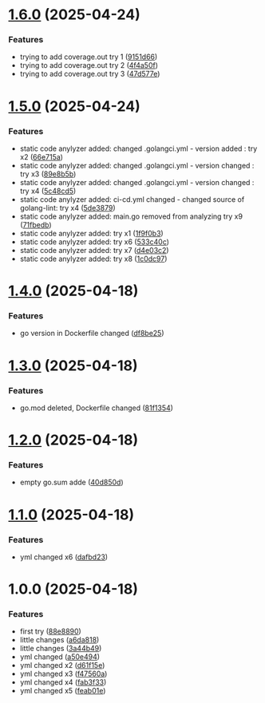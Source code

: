 # [1.6.0](https://github.com/Asya-sun/ci_cd_test_go/compare/v1.5.0...v1.6.0) (2025-04-24)


### Features

* trying to add coverage.out try 1 ([9151d66](https://github.com/Asya-sun/ci_cd_test_go/commit/9151d66298085b22e58d7bac6727980f22b8ba98))
* trying to add coverage.out try 2 ([4f4a50f](https://github.com/Asya-sun/ci_cd_test_go/commit/4f4a50f3c122fab95ba6fcf810ea6d92c458f616))
* trying to add coverage.out try 3 ([47d577e](https://github.com/Asya-sun/ci_cd_test_go/commit/47d577e537fa0636e4259fe757a1f8338d89b484))

# [1.5.0](https://github.com/Asya-sun/ci_cd_test_go/compare/v1.4.0...v1.5.0) (2025-04-24)


### Features

* static code anylyzer added: changed .golangci.yml - version added : try x2 ([66e715a](https://github.com/Asya-sun/ci_cd_test_go/commit/66e715ac0b9acb6c50498fb86da0e4d10f0c7b1a))
* static code anylyzer added: changed .golangci.yml - version changed : try x3 ([89e8b5b](https://github.com/Asya-sun/ci_cd_test_go/commit/89e8b5bf51ef542b58161a40c69af713b3fdf532))
* static code anylyzer added: changed .golangci.yml - version changed : try x4 ([5c48cd5](https://github.com/Asya-sun/ci_cd_test_go/commit/5c48cd5ea492035af013b345bf1663ea19116b6b))
* static code anylyzer added: ci-cd.yml changed - changed source of golang-lint: try x4 ([5de3879](https://github.com/Asya-sun/ci_cd_test_go/commit/5de3879c1d7eafc0d5dd7aae55aeb5f8d15b9c29))
* static code anylyzer added: main.go removed from analyzing try x9 ([71fbedb](https://github.com/Asya-sun/ci_cd_test_go/commit/71fbedb835cb9c2d522042ddf64edf8a73e637ac))
* static code anylyzer added: try x1 ([1f9f0b3](https://github.com/Asya-sun/ci_cd_test_go/commit/1f9f0b332b71bd1c975b84a6f9418a27daaf9f00))
* static code anylyzer added: try x6 ([533c40c](https://github.com/Asya-sun/ci_cd_test_go/commit/533c40c0a38e3fc387a6b16a5ab017f17bbfc803))
* static code anylyzer added: try x7 ([d4e03c2](https://github.com/Asya-sun/ci_cd_test_go/commit/d4e03c2b3b0a4ee733bc17ba913199776e25a09d))
* static code anylyzer added: try x8 ([1c0dc97](https://github.com/Asya-sun/ci_cd_test_go/commit/1c0dc97689b1c45595d484c123ccfb969ac59630))

# [1.4.0](https://github.com/Asya-sun/ci_cd_test_go/compare/v1.3.0...v1.4.0) (2025-04-18)


### Features

* go version in Dockerfile changed ([df8be25](https://github.com/Asya-sun/ci_cd_test_go/commit/df8be25bf477e8b71d0ad254ff7a52902769702b))

# [1.3.0](https://github.com/Asya-sun/ci_cd_test_go/compare/v1.2.0...v1.3.0) (2025-04-18)


### Features

* go.mod deleted, Dockerfile changed ([81f1354](https://github.com/Asya-sun/ci_cd_test_go/commit/81f1354ba4f71084650f001e1afeaf6920964c12))

# [1.2.0](https://github.com/Asya-sun/ci_cd_test_go/compare/v1.1.0...v1.2.0) (2025-04-18)


### Features

* empty go.sum adde ([40d850d](https://github.com/Asya-sun/ci_cd_test_go/commit/40d850dd94bd98f9410a88f093e3515fc3adee28))

# [1.1.0](https://github.com/Asya-sun/ci_cd_test_go/compare/v1.0.0...v1.1.0) (2025-04-18)


### Features

* yml changed x6 ([dafbd23](https://github.com/Asya-sun/ci_cd_test_go/commit/dafbd23484b8073775f9e124dc7e87c46e55165d))

# 1.0.0 (2025-04-18)


### Features

* first try ([88e8890](https://github.com/Asya-sun/ci_cd_test_go/commit/88e8890271a716f2d71cebeb9949e4c58ad367c2))
* little changes ([a6da818](https://github.com/Asya-sun/ci_cd_test_go/commit/a6da8184988a58cda0a41f321f351967db914cd2))
* little changes ([3a44b49](https://github.com/Asya-sun/ci_cd_test_go/commit/3a44b4915ca5c8013821bba859771fd16c556d67))
* yml changed ([a50e494](https://github.com/Asya-sun/ci_cd_test_go/commit/a50e4942a7985c1e79d723384545837926a226eb))
* yml changed x2 ([d61f15e](https://github.com/Asya-sun/ci_cd_test_go/commit/d61f15e05e0ce1e864984a9aad4f2d2d727b8066))
* yml changed x3 ([f47560a](https://github.com/Asya-sun/ci_cd_test_go/commit/f47560a8eb6dde842cbc3165b92108027a557a81))
* yml changed x4 ([fab3f33](https://github.com/Asya-sun/ci_cd_test_go/commit/fab3f3338e069419355a617af06f5700763e5549))
* yml changed x5 ([feab01e](https://github.com/Asya-sun/ci_cd_test_go/commit/feab01e0aa881a2f8d48f8bff4b6c009ae3221e4))
